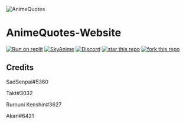 ![AnimeQuotes](https://animequotes.tk/img/logo.jpg)

# AnimeQuotes-Website
[![Run on replit](https://repl.it/badge/github/wilardzysenpai/AnimeQuotes-Website)](https://repl.it/github/wilardzysenpai/AnimeQuotes-Website)
[![SkyAnime](https://img.shields.io/website?label=Made%20with&up_color=skyblue&up_message=SkyAnime&url=https%3A%2F%2Fanimequotes.tk%2Fsupport)](https://animequotes.tk/support)
[![Discord](https://img.shields.io/discord/911477934332715100?label=SkyAnime&logo=Discord&logoColor=%235865F2&style=for-the-badge)](https://discord.gg/JehBMxdef5)
[![star this repo](http://githubbadges.com/star.svg?user=WilardzySenpai&repo=github-badges&style=flat&color=fff&background=007ec6)](https://github.com/WilardzySenpai/AnimeQuotes-Website)
[![fork this repo](http://githubbadges.com/fork.svg?user=wilardzysenpai&repo=github-badges&style=flat&color=fff&background=007ec6)](https://github.com/WilardzySenpai/AnimeQuotes-Website)

## Credits
SadSenpai#5360

Takt#3032

Rurouni Kenshin#3627

Akari#6421
